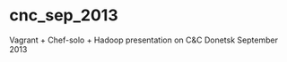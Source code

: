 cnc_sep_2013
============

Vagrant + Chef-solo + Hadoop presentation on C&amp;C Donetsk September 2013
